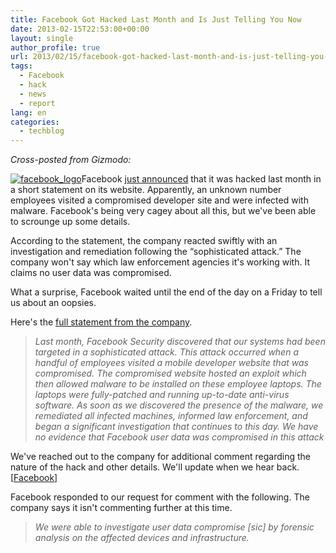 ```yaml
---
title: Facebook Got Hacked Last Month and Is Just Telling You Now
date: 2013-02-15T22:53:00+00:00
layout: single
author_profile: true
url: 2013/02/15/facebook-got-hacked-last-month-and-is-just-telling-you-now/
tags:
  - Facebook
  - hack
  - news
  - report
lang: en
categories: 
  - techblog
---
```

_Cross-posted from Gizmodo:_ 

[![facebook_logo](http://lh5.ggpht.com/-cTyMIgD_eF0/UR61TX9ZT4I/AAAAAAAAHx8/R2221uNzZpE/facebook_logo_thumb%25255B3%25255D.jpg?imgmax=800 "facebook_logo")](http://lh6.ggpht.com/-sW6lmaIa9M0/UR61RKTPEzI/AAAAAAAAHx0/mjj7972GoGM/s1600-h/facebook_logo%25255B5%25255D.jpg)Facebook [just announced](http://newsroom.fb.com/News/573/Protecting-People-On-Facebook) that it was hacked last month in a short statement on its website. Apparently, an unknown number employees visited a compromised developer site and were infected with malware. Facebook's being very cagey about all this, but we've been able to scrounge up some details. 

According to the statement, the company reacted swiftly with an investigation and remediation following the “sophisticated attack.” The company won't say which law enforcement agencies it's working with. It claims no user data was compromised. 

What a surprise, Facebook waited until the end of the day on a Friday to tell us about an oopsies. 

Here's the [full statement from the company](http://newsroom.fb.com/News/573/Protecting-People-On-Facebook). 

> _Last month, Facebook Security discovered that our systems had been targeted in a sophisticated attack. This attack occurred when a handful of employees visited a mobile developer website that was compromised. The compromised website hosted an exploit which then allowed malware to be installed on these employee laptops. The laptops were fully-patched and running up-to-date anti-virus software. As soon as we discovered the presence of the malware, we remediated all infected machines, informed law enforcement, and began a significant investigation that continues to this day. We have no evidence that Facebook user data was compromised in this attack_

We've reached out to the company for additional comment regarding the nature of the hack and other details. We'll update when we hear back. [[Facebook](http://newsroom.fb.com/News/573/Protecting-People-On-Facebook)]

Facebook responded to our request for comment with the following. The company says it isn't commenting further at this time.

> _We were able to investigate user data compromise [sic] by forensic analysis on the affected devices and infrastructure._